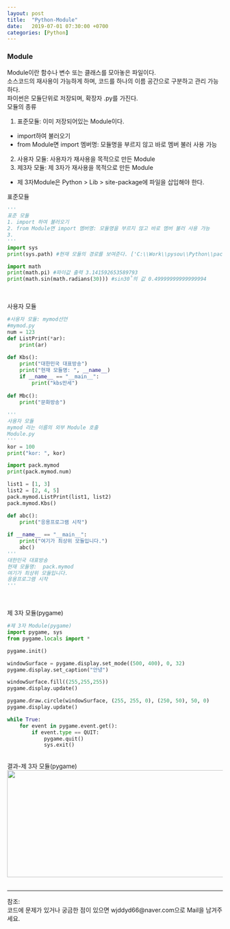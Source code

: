 ```yaml
---
layout: post
title:  "Python-Module"
date:   2019-07-01 07:30:00 +0700
categories: [Python]
---
```


###  Module
Module이란 함수나 변수 또는 클래스를 모아놓은 파일이다.  
소스코드의 재사용이 가능하게 하며, 코드를 하나의 이름 공간으로 구분하고 관리 가능하다.  
파이썬은 모듈단위로 저장되며, 확장자 .py를 가진다.  
모듈의 종류  
1. 표준모듈: 이미 저장되어있는 Module이다.
 - import하여 불러오기
 - from Module면 import 멤버명: 모듈명을 부르지 않고 바로 멤버 불러 사용 가능
2. 사용자 모듈: 사용자가 재사용을 목적으로 만든 Module
3. 제3자 모듈: 제 3자가 재사용을 목적으로 만든 Module
 - 제 3자Module은 Python > Lib > site-package에 파일을 삽입해야 한다.

표준모듈<br>
```python
'''
표준 모듈
1. import 하여 불러오기
2. from Module면 import 멤버명: 모듈명을 부르지 않고 바로 멤버 불러 사용 가능
3. 
'''
import sys
print(sys.path) #현재 모듈의 경로를 보여준다. ['C:\\Work\\pysou\\Python\\pack', ...

import math
print(math.pi) #파이값 출력 3.141592653589793
print(math.sin(math.radians(30))) #sin30˚의 값 0.49999999999999994
```
<br>

사용자 모듈
```python
#사용자 모듈: mymod선언
#mymod.py
num = 123
def ListPrint(*ar):
    print(ar)
    
def Kbs():
    print("대한민국 대표방송")
    print("현재 모듈명: ", __name__)
    if __name__ == "__main__":
        print("kbs만세")
    
def Mbc():
    print("문화방송")
    
'''
사용자 모듈
mymod 라는 이름의 외부 Module 호출
Module.py
'''
kor = 100
print("kor: ", kor)

import pack.mymod
print(pack.mymod.num)

list1 = [1, 3]
list2 = [2, 4, 5]
pack.mymod.ListPrint(list1, list2)
pack.mymod.Kbs()

def abc():
    print("응용프로그램 시작")
    
if __name__ == "__main__":
    print("여기가 최상위 모듈입니다.")
    abc()
'''
대한민국 대표방송
현재 모듈명:  pack.mymod
여기가 최상위 모듈입니다.
응용프로그램 시작
'''
```
<br>

제 3자 모듈(pygame)
```python
#제 3자 Module(pygame)
import pygame, sys
from pygame.locals import *

pygame.init()

windowSurface = pygame.display.set_mode((500, 400), 0, 32)
pygame.display.set_caption("안녕")

windowSurface.fill((255,255,255))
pygame.display.update()

pygame.draw.circle(windowSurface, (255, 255, 0), (250, 50), 50, 0)
pygame.display.update()

while True:
    for event in pygame.event.get():
        if event.type == QUIT:
            pygame.quit()
            sys.exit()
```
<br>
결과-제 3자 모듈(pygame)
<div><img src="https://raw.githubusercontent.com/wjddyd66/wjddyd66.github.io/master/static/img/Python/Module.PNG" height="250" width="600" /></div><br>
<hr>
참조:<https://github.com/wjddyd66/Python/tree/master/Module><br>
코드에 문제가 있거나 궁금한 점이 있으면 wjddyd66@naver.com으로  Mail을 남겨주세요.